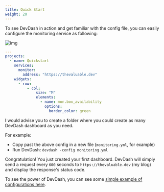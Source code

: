 ```yaml
---
title: Quick Start
weight: 20
---
```


To see DevDash in action and get familiar with the config file, you can easily configure the monitoring service as following:

![img](/img/screenshot/monitor.png)

```yml
---
projects:
  - name: Quickstart
    services:
      monitor:
        address: "https://thevaluable.dev"
    widgets:
      - row:
          - col:
              size: "M"
              elements:
                - name: mon.box_availability
                  options:
                    border_color: green
```

I would advise you to create a folder where you could create as many DevDash dashboard as you need.

For example:

* Copy past the above config in a new file (`monitoring.yml`, for example)
* Run DevDash: `devdash -config monitoring.yml`

Congratulation! You just created your first dashboard. DevDash will simply send a request every `600` seconds to `https://thevaluable.dev` (my blog) and display the response's status code.

To see the power of DevDash, you can see some [simple example of configurations here](/getting-started/examples/).
